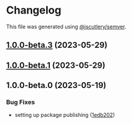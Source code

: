 # Changelog

This file was generated using [@jscutlery/semver](https://github.com/jscutlery/semver).

## [1.0.0-beta.3](https://github.com/rhinobase/raftyui/compare/checkbox-1.0.0-beta.2...checkbox-1.0.0-beta.3) (2023-05-29)

## [1.0.0-beta.1](https://github.com/rhinobase/raftyui/compare/checkbox-1.0.0-beta.0...checkbox-1.0.0-beta.1) (2023-05-29)

## 1.0.0-beta.0 (2023-05-19)

### Bug Fixes

- setting up package publishing ([1edb202](https://github.com/rhinobase/design-system/commit/1edb20248b82d035a7bd75008bb61cac89559fb5))
